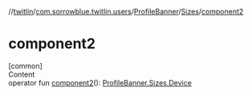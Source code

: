 //[twitlin](../../../index.md)/[com.sorrowblue.twitlin.users](../../index.md)/[ProfileBanner](../index.md)/[Sizes](index.md)/[component2](component2.md)



# component2  
[common]  
Content  
operator fun [component2](component2.md)(): [ProfileBanner.Sizes.Device](-device/index.md)  



